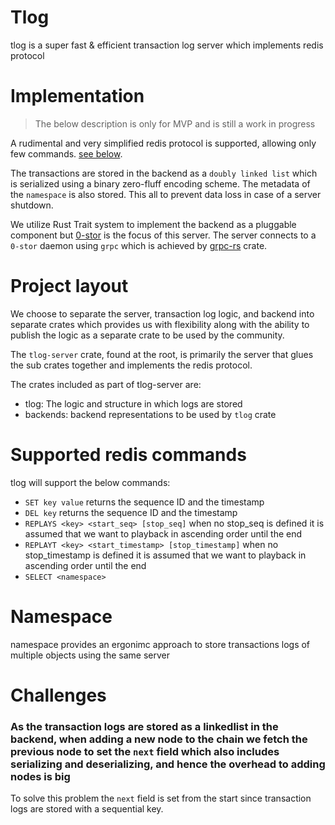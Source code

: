 # Tlog

tlog is a super fast & efficient transaction log server which implements redis protocol

# Implementation

> The below description is only for MVP and is still a work in progress

A rudimental and very simplified redis protocol is supported, allowing only few commands. [see below](#supported-redis-commands).

The transactions are stored in the backend as a `doubly linked list` which is serialized using a binary zero-fluff encoding scheme. The metadata of the `namespace` is also stored. This all to prevent data loss in case of a server shutdown.

We utilize Rust Trait system to implement the backend as a pluggable component but [0-stor](https://github.com/zero-os/0-stor) is the focus of this server. The server connects to a `0-stor` daemon using `grpc` which is achieved by [grpc-rs](https://github.com/pingcap/grpc-rs) crate.

# Project layout

We choose to separate the server, transaction log logic, and backend into separate crates which provides us with flexibility along with the ability to publish the logic as a separate crate to be used by the community.

The `tlog-server` crate, found at the root, is primarily the server that glues the sub crates together and implements the redis protocol.

The crates included as part of tlog-server are:

* tlog: The logic and structure in which logs are stored
* backends: backend representations to be used by `tlog` crate

# Supported redis commands

tlog will support the below commands:

* `SET key value` returns the sequence ID and the timestamp
* `DEL key` returns the sequence ID and the timestamp
* `REPLAYS <key> <start_seq> [stop_seq]` when no stop_seq is defined it is assumed that we want to playback in ascending order until the end
* `REPLAYT <key> <start_timestamp> [stop_timestamp]` when no stop_timestamp is defined it is assumed that we want to playback in ascending order until the end
* `SELECT <namespace>`

# Namespace

namespace provides an ergonimc approach to store transactions logs of multiple objects using the same server

# Challenges

### **As the transaction logs are stored as a linkedlist in the backend, when adding a new node to the chain we fetch the previous node to set the `next` field which also includes serializing and deserializing, and hence the overhead to adding nodes is big**

To solve this problem the `next` field is set from the start since transaction logs are stored with a sequential key.

